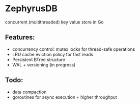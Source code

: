 # ZephyrusDB

concurrent (multithreaded) key value store in Go

## Features:
- concurrency control: mutex locks for thread-safe operations
- LRU cache eviction policy for fast reads 
- Persistent BTree structure
- WAL + versioning (in progress)

## Todo:
- data compaction
- goroutines for async execution + higher throughput 